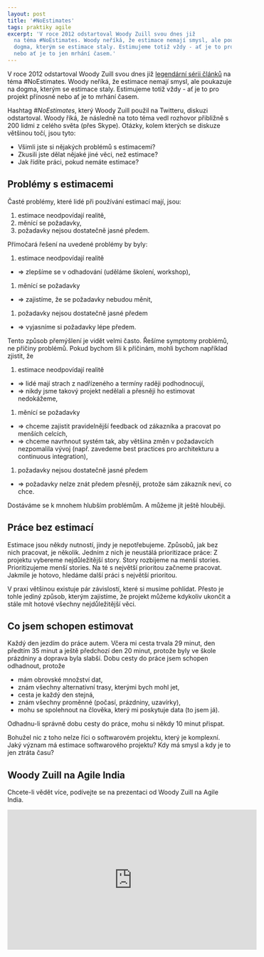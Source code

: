 ```yaml
---
layout: post
title: '#NoEstimates'
tags: praktiky agile
excerpt: 'V roce 2012 odstartoval Woody Zuill svou dnes již
  na téma #NoEstimates. Woody neříká, že estimace nemají smysl, ale poukazuje na
  dogma, kterým se estimace staly. Estimujeme totiž vždy - ať je to pro projekt přínosné
  nebo ať je to jen mrhání časem.'
---
```


V roce 2012 odstartoval Woody Zuill svou dnes již [legendární sérii článků](http://zuill.us/WoodyZuill/2012/12/10/no-estimate-programming-series-intro-post/)
na téma #NoEstimates. Woody neříká, že estimace nemají smysl, ale poukazuje na
dogma, kterým se estimace staly. Estimujeme totiž vždy - ať je to pro projekt přínosné
nebo ať je to mrhání časem.

Hashtag *#NoEstimates*, který Woody Zuill použil na Twitteru, diskuzi odstartoval.
Woody říká, že následně na toto téma vedl rozhovor přibližně s 200 lidmi
z celého světa (přes Skype). Otázky, kolem kterých se diskuze většinou točí, jsou tyto:
- Všimli jste si nějakých problémů s estimacemi?
- Zkusili jste dělat nějaké jiné věci, než estimace?
- Jak řídíte práci, pokud nemáte estimace?

## Problémy s estimacemi

Časté problémy, které lidé při používání estimací mají, jsou:
1. estimace neodpovídají realitě,
1. měnící se požadavky,
1. požadavky nejsou dostatečně jasné předem.

Přímočará řešení na uvedené problémy by byly:
1. estimace neodpovídají realitě
  * ⇒ zlepšíme se v odhadování (uděláme školení, workshop),
1. měnící se požadavky
  * ⇒ zajistíme, že se požadavky nebudou měnit,
1. požadavky nejsou dostatečně jasné předem
  * ⇒ vyjasníme si požadavky lépe předem.

Tento způsob přemýšlení je vidět velmi často. Řešíme symptomy problémů, ne příčiny problémů.
Pokud bychom šli k příčinám, mohli bychom například zjistit, že
1. estimace neodpovídají realitě
  * ⇒ lidé mají strach z nadřízeného a termíny raději podhodnocují,
  * ⇒ nikdy jsme takový projekt nedělali a přesněji ho estimovat nedokážeme,
1. měnící se požadavky
  * ⇒ chceme zajistit pravidelnější feedback od zákazníka a pracovat po menších celcích,
  * ⇒ chceme navrhnout systém tak, aby většina změn v požadavcích nezpomalila vývoj (např. zavedeme best practices pro architekturu a continuous integration),
1. požadavky nejsou dostatečně jasné předem
  * ⇒ požadavky nelze znát předem přesněji, protože sám zákazník neví, co chce.

Dostáváme se k mnohem hlubším problémům. A můžeme jít ještě hlouběji.

## Práce bez estimací

Estimace jsou někdy nutností, jindy je nepotřebujeme. Způsobů, jak bez nich pracovat, je několik.
Jedním z nich je neustálá prioritizace práce:
Z projektu vybereme nejdůležitější story. Story rozbijeme na menší stories.
Prioritizujeme menší stories. Na té s největší prioritou začneme pracovat.
Jakmile je hotovo, hledáme další práci s největší prioritou.

V praxi většinou existuje pár závislostí, které si musíme pohlídat.
Přesto je tohle jediný způsob, kterým zajistíme, že projekt můžeme kdykoliv ukončit a stále
mít hotové všechny nejdůležitější věci.

## Co jsem schopen estimovat

Každý den jezdím do práce autem. Včera mi cesta trvala 29 minut, den předtím 35 minut
a ještě předchozí den 20 minut, protože byly ve škole prázdniny a doprava byla slabší.
Dobu cesty do práce jsem schopen odhadnout, protože
- mám obrovské množství dat,
- znám všechny alternativní trasy, kterými bych mohl jet,
- cesta je každý den stejná,
- znám všechny proměnné (počasí, prázdniny, uzavírky),
- mohu se spolehnout na člověka, který mi poskytuje data (to jsem já).

Odhadnu-li správně dobu cesty do práce, mohu si někdy 10 minut přispat.

Bohužel nic z toho nelze říci o softwarovém projektu, který je komplexní.
Jaký význam má estimace softwarového projektu? Kdy má smysl a kdy je to jen ztráta času?

## Woody Zuill na Agile India

Chcete-li vědět více, podívejte se na prezentaci od Woody Zuill na Agile India.

<iframe width="560" height="315" src="https://www.youtube.com/embed/3f1JebvRnOw" frameborder="0" allow="accelerometer; autoplay; encrypted-media; gyroscope; picture-in-picture" allowfullscreen></iframe>
